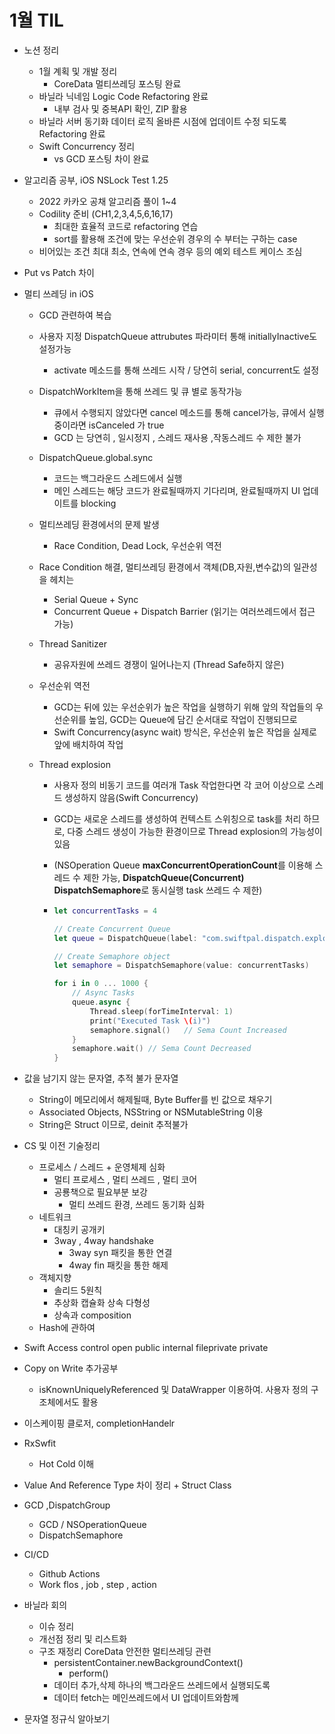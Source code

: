 # 1월 TIL
* 노션 정리
  * 1월 계획 및 개발 정리
    * CoreData 멀티쓰레딩 포스팅 완료
  * 바닐라 닉네임 Logic Code Refactoring 완료
    * 내부 검사 및 중복API 확인, ZIP 활용
  * 바닐라 서버 동기화 데이터 로직 올바른 시점에 업데이트 수정 되도록 Refactoring 완료
  * Swift Concurrency 정리
    * vs GCD 포스팅 차이 완료
  
* 알고리즘 공부, iOS NSLock Test 1.25
  * 2022 카카오 공채 알고리즘 풀이 1~4
  * Codility 준비 (CH1,2,3,4,5,6,16,17)
    * 최대한 효율적 코드로 refactoring 연습
    * sort를 활용해 조건에 맞는 우선순위 경우의 수 부터는 구하는 case
  * 비어있는 조건 최대 최소, 연속에 연속 경우 등의 예외 테스트 케이스 조심
  
* Put vs Patch 차이

* 멀티 쓰레딩 in iOS
  * GCD 관련하여 복습
  * 사용자 지정 DispatchQueue attrubutes 파라미터 통해 initiallyInactive도 설정가능
    
    * activate 메소드를 통해 쓰레드 시작 / 당연히 serial, concurrent도 설정
  * DispatchWorkItem을 통해 쓰레드 및 큐 별로 동작가능
    * 큐에서 수행되지 않았다면 cancel 메소드를 통해 cancel가능, 큐에서 실행중이라면 isCanceled 가 true
    * GCD 는 당연히 , 일시정지 , 스레드 재사용 ,작동스레드 수 제한 불가
  * DispatchQueue.global.sync
    * 코드는 백그라운드 스레드에서 실행
    * 메인 스레드는 해당 코드가 완료될때까지 기다리며, 완료될때까지 UI 업데이트를 blocking
  * 멀티쓰레딩 환경에서의 문제 발생
    
    * Race Condition, Dead Lock, 우선순위 역전
  * Race Condition 해결, 멀티쓰레딩 환경에서 객체(DB,자원,변수값)의 일관성을 헤치는
    * Serial Queue + Sync
    * Concurrent Queue + Dispatch Barrier (읽기는 여러쓰레드에서 접근 가능)
  * Thread Sanitizer
    
    * 공유자원에 쓰레드 경쟁이 일어나는지 (Thread Safe하지 않은)
  * 우선순위 역전
    * GCD는 뒤에 있는 우선순위가 높은 작업을 실행하기 위해 앞의 작업들의 우선순위를 높임, GCD는 Queue에 담긴 순서대로 작업이 진행되므로
    * Swift Concurrency(async wait) 방식은, 우선순위 높은 작업을 실제로 앞에 배치하여 작업
  * Thread explosion
    * 사용자 정의 비동기 코드를 여러개 Task 작업한다면 각 코어 이상으로 스레드 생성하지 않음(Swift Concurrency)
    
    * GCD는 새로운 스레드를 생성하여 컨텍스트 스위칭으로 task를 처리 하므로, 다중 스레드 생성이 가능한 환경이므로 Thread explosion의 가능성이 있음
    
    * (NSOperation Queue **maxConcurrentOperationCount**를 이용해 스레드 수 제한 가능, **DispatchQueue(Concurrent)** **DispatchSemaphore**로 동시실행 task 쓰레드 수 제한)
    
    * ```swift
      let concurrentTasks = 4
      
      // Create Concurrent Queue
      let queue = DispatchQueue(label: "com.swiftpal.dispatch.explosion", attributes: .concurrent)
      
      // Create Semaphore object
      let semaphore = DispatchSemaphore(value: concurrentTasks)
      
      for i in 0 ... 1000 {
          // Async Tasks
          queue.async {
              Thread.sleep(forTimeInterval: 1)
              print("Executed Task \(i)")
              semaphore.signal()   // Sema Count Increased
          }
          semaphore.wait() // Sema Count Decreased
      }
      ```
    
  
* 값을 남기지 않는 문자열, 추적 불가 문자열
  * String이 메모리에서 해제될때, Byte Buffer를 빈 값으로 채우기
  * Associated Objects, NSString or NSMutableString 이용
  * String은 Struct 이므로, deinit 추적불가
  
* CS 및 이전 기술정리
  * 프로세스 / 스레드 + 운영체제 심화
    * 멀티 프로세스 , 멀티 쓰레드 , 멀티 코어
    * 공룡책으로 필요부분 보강
      * 멀티 쓰레드 환경, 쓰레드 동기화 심화
  * 네트워크
    * 대칭키 공개키
    * 3way , 4way handshake
      * 3way syn 패킷을 통한 연결
      * 4way fin 패킷을 통한 해제
  * 객체지향
    * 솔리드 5원칙
    * 추상화 캡슐화 상속 다형성
    * 상속과 composition
  * Hash에 관하여
  
* Swift Access control open public internal fileprivate private 

* Copy on Write 추가공부
  
  * isKnownUniquelyReferenced 및 DataWrapper 이용하여. 사용자 정의 구조체에서도 활용
  
* 이스케이핑 클로저, completionHandelr

* RxSwfit
  
  * Hot Cold 이해
  
* Value And Reference Type 차이 정리 + Struct Class

* GCD ,DispatchGroup
  * GCD / NSOperationQueue
  * DispatchSemaphore
  
* CI/CD
  * Github Actions
  * Work flos , job , step , action
  
* 바닐라 회의
  * 이슈 정리
  * 개선점 정리 및 리스트화
  * 구조 재정리 CoreData 안전한 멀티쓰레딩 관련
    * persistentContainer.newBackgroundContext()
      * perform()
    * 데이터 추가,삭제 하나의 백그라운드 쓰레드에서 실행되도록
    * 데이터 fetch는 메인쓰레드에서 UI 업데이트와함께
  
* 문자열 정규식 알아보기

